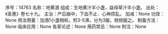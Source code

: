 序号：14763
名称：地黄酒
组成：生地黄汁半小盏，益母草汁半小盏。
出处：《圣惠》卷七十九。
主治：产后崩中，下血不止．心神烦乱。
加减：None
功效：None
用法用量：加酒1小盏相和，煎3-5沸，分为3服，频频服之。
制备方法：None
临床应用：None
各家论述：None
用药禁忌：None
附注：None
